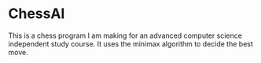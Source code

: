 # ChessAI
This is a chess program I am making for an advanced computer science independent study course.
It uses the minimax algorithm to decide the best move.
